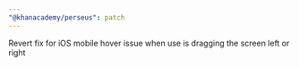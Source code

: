 ```yaml
---
"@khanacademy/perseus": patch
---
```


Revert fix for iOS mobile hover issue when use is dragging the screen left or right
